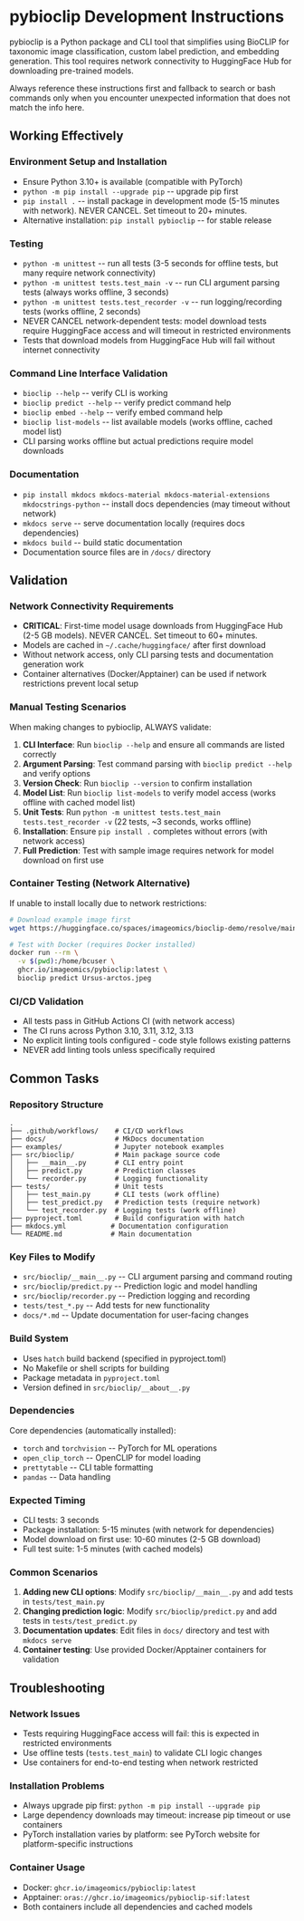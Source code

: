 # pybioclip Development Instructions

pybioclip is a Python package and CLI tool that simplifies using BioCLIP for taxonomic image classification, custom label prediction, and embedding generation. This tool requires network connectivity to HuggingFace Hub for downloading pre-trained models.

Always reference these instructions first and fallback to search or bash commands only when you encounter unexpected information that does not match the info here.

## Working Effectively

### Environment Setup and Installation
- Ensure Python 3.10+ is available (compatible with PyTorch)
- `python -m pip install --upgrade pip` -- upgrade pip first
- `pip install .` -- install package in development mode (5-15 minutes with network). NEVER CANCEL. Set timeout to 20+ minutes.
- Alternative installation: `pip install pybioclip` -- for stable release

### Testing
- `python -m unittest` -- run all tests (3-5 seconds for offline tests, but many require network connectivity)
- `python -m unittest tests.test_main -v` -- run CLI argument parsing tests (always works offline, 3 seconds)
- `python -m unittest tests.test_recorder -v` -- run logging/recording tests (works offline, 2 seconds)
- NEVER CANCEL network-dependent tests: model download tests require HuggingFace access and will timeout in restricted environments
- Tests that download models from HuggingFace Hub will fail without internet connectivity

### Command Line Interface Validation
- `bioclip --help` -- verify CLI is working
- `bioclip predict --help` -- verify predict command help
- `bioclip embed --help` -- verify embed command help
- `bioclip list-models` -- list available models (works offline, cached model list)
- CLI parsing works offline but actual predictions require model downloads

### Documentation
- `pip install mkdocs mkdocs-material mkdocs-material-extensions mkdocstrings-python` -- install docs dependencies (may timeout without network)
- `mkdocs serve` -- serve documentation locally (requires docs dependencies)
- `mkdocs build` -- build static documentation
- Documentation source files are in `/docs/` directory

## Validation

### Network Connectivity Requirements
- **CRITICAL**: First-time model usage downloads from HuggingFace Hub (2-5 GB models). NEVER CANCEL. Set timeout to 60+ minutes.
- Models are cached in `~/.cache/huggingface/` after first download
- Without network access, only CLI parsing tests and documentation generation work
- Container alternatives (Docker/Apptainer) can be used if network restrictions prevent local setup

### Manual Testing Scenarios  
When making changes to pybioclip, ALWAYS validate:
1. **CLI Interface**: Run `bioclip --help` and ensure all commands are listed correctly
2. **Argument Parsing**: Test command parsing with `bioclip predict --help` and verify options
3. **Version Check**: Run `bioclip --version` to confirm installation
4. **Model List**: Run `bioclip list-models` to verify model access (works offline with cached model list)
5. **Unit Tests**: Run `python -m unittest tests.test_main tests.test_recorder -v` (22 tests, ~3 seconds, works offline)
6. **Installation**: Ensure `pip install .` completes without errors (with network access)
7. **Full Prediction**: Test with sample image requires network for model download on first use

### Container Testing (Network Alternative)
If unable to install locally due to network restrictions:
```bash
# Download example image first
wget https://huggingface.co/spaces/imageomics/bioclip-demo/resolve/main/examples/Ursus-arctos.jpeg

# Test with Docker (requires Docker installed)
docker run --rm \
  -v $(pwd):/home/bcuser \
  ghcr.io/imageomics/pybioclip:latest \
  bioclip predict Ursus-arctos.jpeg
```

### CI/CD Validation
- All tests pass in GitHub Actions CI (with network access)
- The CI runs across Python 3.10, 3.11, 3.12, 3.13
- No explicit linting tools configured - code style follows existing patterns
- NEVER add linting tools unless specifically required

## Common Tasks

### Repository Structure
```
.
├── .github/workflows/    # CI/CD workflows
├── docs/                 # MkDocs documentation
├── examples/             # Jupyter notebook examples  
├── src/bioclip/          # Main package source code
│   ├── __main__.py       # CLI entry point
│   ├── predict.py        # Prediction classes
│   └── recorder.py       # Logging functionality
├── tests/                # Unit tests
│   ├── test_main.py      # CLI tests (work offline)
│   ├── test_predict.py   # Prediction tests (require network)
│   └── test_recorder.py  # Logging tests (work offline)
├── pyproject.toml        # Build configuration with hatch
├── mkdocs.yml           # Documentation configuration
└── README.md            # Main documentation
```

### Key Files to Modify
- `src/bioclip/__main__.py` -- CLI argument parsing and command routing
- `src/bioclip/predict.py` -- Prediction logic and model handling
- `src/bioclip/recorder.py` -- Prediction logging and recording
- `tests/test_*.py` -- Add tests for new functionality
- `docs/*.md` -- Update documentation for user-facing changes

### Build System
- Uses `hatch` build backend (specified in pyproject.toml)
- No Makefile or shell scripts for building
- Package metadata in `pyproject.toml`
- Version defined in `src/bioclip/__about__.py`

### Dependencies
Core dependencies (automatically installed):
- `torch` and `torchvision` -- PyTorch for ML operations
- `open_clip_torch` -- OpenCLIP for model loading
- `prettytable` -- CLI table formatting
- `pandas` -- Data handling

### Expected Timing
- CLI tests: 3 seconds
- Package installation: 5-15 minutes (with network for dependencies)
- Model download on first use: 10-60 minutes (2-5 GB download)
- Full test suite: 1-5 minutes (with cached models)

### Common Scenarios
1. **Adding new CLI options**: Modify `src/bioclip/__main__.py` and add tests in `tests/test_main.py`
2. **Changing prediction logic**: Modify `src/bioclip/predict.py` and add tests in `tests/test_predict.py`
3. **Documentation updates**: Edit files in `docs/` directory and test with `mkdocs serve`
4. **Container testing**: Use provided Docker/Apptainer containers for validation

## Troubleshooting

### Network Issues
- Tests requiring HuggingFace access will fail: this is expected in restricted environments
- Use offline tests (`tests.test_main`) to validate CLI logic changes
- Use containers for end-to-end testing when network restricted

### Installation Problems
- Always upgrade pip first: `python -m pip install --upgrade pip`
- Large dependency downloads may timeout: increase pip timeout or use containers
- PyTorch installation varies by platform: see PyTorch website for platform-specific instructions

### Container Usage
- Docker: `ghcr.io/imageomics/pybioclip:latest`
- Apptainer: `oras://ghcr.io/imageomics/pybioclip-sif:latest`
- Both containers include all dependencies and cached models
